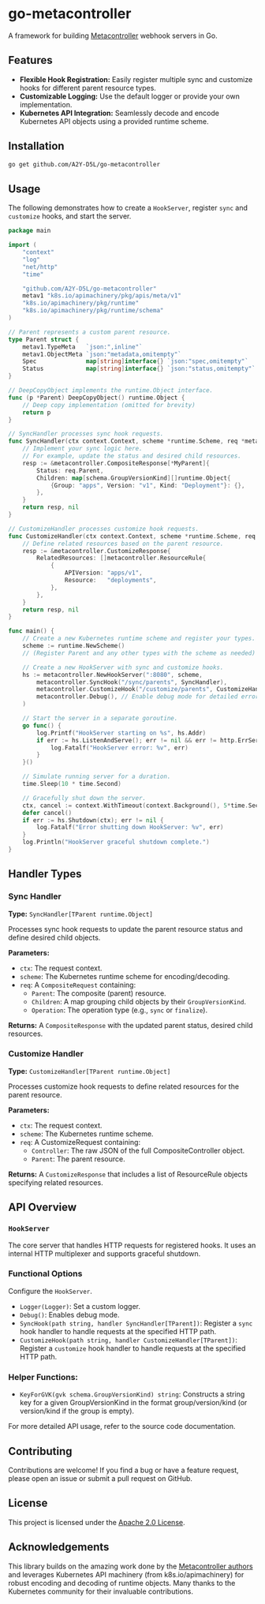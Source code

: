 # go-metacontroller

A framework for building [Metacontroller](https://metacontroller.github.io/metacontroller/) webhook servers in Go.

## Features

- **Flexible Hook Registration:** Easily register multiple sync and customize hooks for different parent resource types.
- **Customizable Logging:** Use the default logger or provide your own implementation.
- **Kubernetes API Integration:** Seamlessly decode and encode Kubernetes API objects using a provided runtime scheme.

## Installation

```bash
go get github.com/A2Y-D5L/go-metacontroller
```

## Usage

The following demonstrates how to create a `HookServer`, register `sync` and `customize` hooks, and start the server.

```go
package main

import (
	"context"
	"log"
	"net/http"
	"time"

	"github.com/A2Y-D5L/go-metacontroller"
	metav1 "k8s.io/apimachinery/pkg/apis/meta/v1"
	"k8s.io/apimachinery/pkg/runtime"
	"k8s.io/apimachinery/pkg/runtime/schema"
)

// Parent represents a custom parent resource.
type Parent struct {
	metav1.TypeMeta   `json:",inline"`
	metav1.ObjectMeta `json:"metadata,omitempty"`
	Spec              map[string]interface{} `json:"spec,omitempty"`
	Status            map[string]interface{} `json:"status,omitempty"`
}

// DeepCopyObject implements the runtime.Object interface.
func (p *Parent) DeepCopyObject() runtime.Object {
	// Deep copy implementation (omitted for brevity)
	return p
}

// SyncHandler processes sync hook requests.
func SyncHandler(ctx context.Context, scheme *runtime.Scheme, req *metacontroller.CompositeRequest[*Parent]) (*metacontroller.CompositeResponse[*Parent], error) {
	// Implement your sync logic here.
	// For example, update the status and desired child resources.
	resp := &metacontroller.CompositeResponse[*MyParent]{
		Status: req.Parent,
		Children: map[schema.GroupVersionKind][]runtime.Object{
			{Group: "apps", Version: "v1", Kind: "Deployment"}: {},
		},
	}
	return resp, nil
}

// CustomizeHandler processes customize hook requests.
func CustomizeHandler(ctx context.Context, scheme *runtime.Scheme, req *metacontroller.CustomizeRequest[*Parent]) (*metacontroller.CustomizeResponse, error) {
	// Define related resources based on the parent resource.
	resp := &metacontroller.CustomizeResponse{
		RelatedResources: []metacontroller.ResourceRule{
			{
				APIVersion: "apps/v1",
				Resource:   "deployments",
			},
		},
	}
	return resp, nil
}

func main() {
	// Create a new Kubernetes runtime scheme and register your types.
	scheme := runtime.NewScheme()
	// (Register Parent and any other types with the scheme as needed)

	// Create a new HookServer with sync and customize hooks.
	hs := metacontroller.NewHookServer(":8080", scheme,
		metacontroller.SyncHook("/sync/parents", SyncHandler),
		metacontroller.CustomizeHook("/customize/parents", CustomizeHandler),
		metacontroller.Debug(), // Enable debug mode for detailed errors.
	)

	// Start the server in a separate goroutine.
	go func() {
		log.Printf("HookServer starting on %s", hs.Addr)
		if err := hs.ListenAndServe(); err != nil && err != http.ErrServerClosed {
			log.Fatalf("HookServer error: %v", err)
		}
	}()

	// Simulate running server for a duration.
	time.Sleep(10 * time.Second)

	// Gracefully shut down the server.
	ctx, cancel := context.WithTimeout(context.Background(), 5*time.Second)
	defer cancel()
	if err := hs.Shutdown(ctx); err != nil {
		log.Fatalf("Error shutting down HookServer: %v", err)
	}
	log.Println("HookServer graceful shutdown complete.")
}
```

## Handler Types

### Sync Handler

**Type:** `SyncHandler[TParent runtime.Object]`

Processes sync hook requests to update the parent resource status and define desired child objects.

**Parameters:**

- `ctx`: The request context.
- `scheme`: The Kubernetes runtime scheme for encoding/decoding.
- `req`: A `CompositeRequest` containing:
  - `Parent`: The composite (parent) resource.
  - `Children`: A map grouping child objects by their `GroupVersionKind`.
  - `Operation`: The operation type (e.g., `sync` or `finalize`).

**Returns:** A `CompositeResponse` with the updated parent status, desired child resources.

### Customize Handler

**Type:** `CustomizeHandler[TParent runtime.Object]`

Processes customize hook requests to define related resources for the parent resource.

**Parameters:**

- `ctx`: The request context.
- `scheme`: The Kubernetes runtime scheme.
- `req`: A CustomizeRequest containing:
  - `Controller`: The raw JSON of the full CompositeController object.
  - `Parent`: The parent resource.

**Returns:** A `CustomizeResponse` that includes a list of ResourceRule objects specifying related resources.

## API Overview

### `HookServer`

The core server that handles HTTP requests for registered hooks. It uses an internal HTTP multiplexer and supports graceful shutdown.

### Functional Options

Configure the `HookServer`.

- `Logger(Logger)`: Set a custom logger.
- `Debug()`: Enables debug mode.
- `SyncHook(path string, handler SyncHandler[TParent])`: Register a `sync` hook handler to handle requests at the specified HTTP path.
- `CustomizeHook(path string, handler CustomizeHandler[TParent])`: Register a `customize` hook handler to handle requests at the specified HTTP path.

### Helper Functions:

- `KeyForGVK(gvk schema.GroupVersionKind) string`: Constructs a string key for a given GroupVersionKind in the format group/version/kind (or version/kind if the group is empty).

For more detailed API usage, refer to the source code documentation.

## Contributing

Contributions are welcome! If you find a bug or have a feature request, please open an issue or submit a pull request on GitHub.

## License

This project is licensed under the [Apache 2.0 License](./LICENSE).

## Acknowledgements

This library builds on the amazing work done by the [Metacontroller authors](https://github.com/metacontroller/metacontroller/graphs/contributors) and leverages Kubernetes API machinery (from k8s.io/apimachinery) for robust encoding and decoding of runtime objects. Many thanks to the Kubernetes community for their invaluable contributions.
